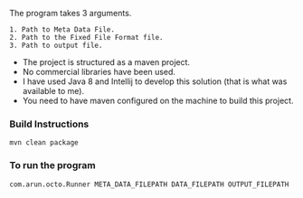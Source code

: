 The program takes 3 arguments.
```
1. Path to Meta Data File.
2. Path to the Fixed File Format file.
3. Path to output file.
```

* The project is structured as a maven project.
* No commercial libraries have been used.
* I have used Java 8 and Intellij to develop this solution (that is what was available to me).
* You need to have maven configured on the machine to build this project.

### Build Instructions
```
mvn clean package
```
### To run the program
```
com.arun.octo.Runner META_DATA_FILEPATH DATA_FILEPATH OUTPUT_FILEPATH
```

